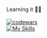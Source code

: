 Learning it 👀👋 <br><br> 
[![codewars](https://www.codewars.com/users/acidshotgun/badges/large)](https://www.codewars.com/users/acidshotgun) <br>
[![My Skills](https://skillicons.dev/icons?i=js,react,redux,nextjs,styledcomponents,scss,nodejs,mongodb,figma)](https://skillicons.dev)
